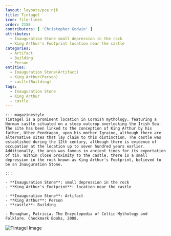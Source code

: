 ```yaml
---
layout: layouts/pce.njk
title: Tintagel
icon: file-lines
order: 2158
contributors: [ 'Christopher Godwin' ]
attributes:
  - Inauguration Stone small depression in the rock
  - King Arthur's Footprint location near the castle
categories:
  - Artifact
  - Building
  - Person
entities:
  - Inauguration Stone(Artifact)
  - King Arthur(Person)
  - castle(Building)
tags:
  - Inauguration Stone
  - King Arthur
  - castle
---
```

``` tab [group1:Info]
::: magazinestyle
Tintagel is a prominent location in Cornish mythology, featuring a Norman castle situated on a steep outcrop overlooking the Irish Sea. The site has been linked to the conception of King Arthur by his father, Uther Pendragon, upon his mother Igraine, although there are alternative sites that lay claim to this distinction. The castle was established during the 12th century, although there is evidence of occupation at the location up to seven hundred years earlier. Additionally, the area was famous in ancient times for its exportation of tin. Within close proximity to the castle, there is a small depression in the rock known as King Arthur's Footprint, believed to be an Inauguration Stone.

:::
```
``` tab [group1:Attributes]
- **Inauguration Stone**: small depression in the rock
- **King Arthur's Footprint**: location near the castle
```
``` tab [group1:Entities]
- **Inauguration Stone**: Artifact
- **King Arthur**: Person
- **castle**: Building
```
``` tab [group1:Sources]
- Monaghan, Patricia. The Encyclopedia of Celtic Mythology and Folklore. Checkmark Books, 2008.
```
![Tintagel Image](https://upload.wikimedia.org/wikipedia/commons/b/be/Fore_Street_in_Tintagel_-_geograph.org.uk_-_1518395.jpg)
